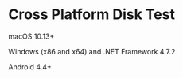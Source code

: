 # Cross Platform Disk Test

macOS 10.13+

Windows (x86 and x64) and .NET Framework 4.7.2

Android 4.4+
